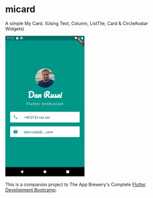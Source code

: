 # micard

A simple My Card. (Using Text, Column, ListTile, Card & CircleAvatar Widgets)  

<img src="images/micard.png" alt="drawing" width="250"/>

This is a companion project to The App Brewery's Complete [Flutter Development Bootcamp](www.appbrewery.co).
